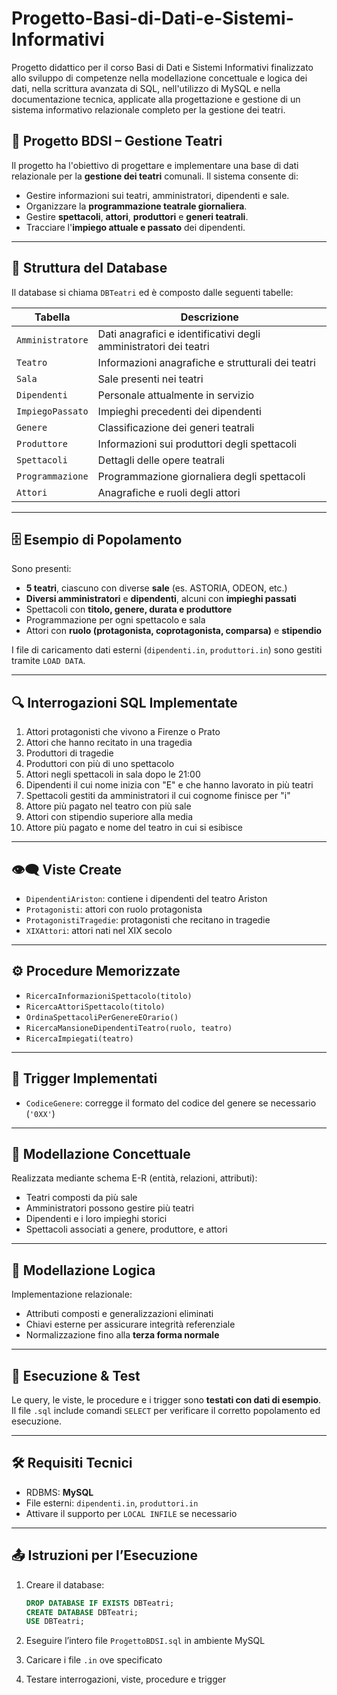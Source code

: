 # Progetto-Basi-di-Dati-e-Sistemi-Informativi

Progetto didattico per il corso Basi di Dati e Sistemi Informativi finalizzato allo sviluppo di competenze nella modellazione concettuale e logica dei dati, nella scrittura avanzata di SQL, nell'utilizzo di MySQL e nella documentazione tecnica, applicate alla progettazione e gestione di un sistema informativo relazionale completo per la gestione dei teatri.

## 📘 Progetto BDSI – Gestione Teatri

Il progetto ha l'obiettivo di progettare e implementare una base di dati relazionale per la **gestione dei teatri** comunali. Il sistema consente di:

* Gestire informazioni sui teatri, amministratori, dipendenti e sale.
* Organizzare la **programmazione teatrale giornaliera**.
* Gestire **spettacoli**, **attori**, **produttori** e **generi teatrali**.
* Tracciare l'**impiego attuale e passato** dei dipendenti.

---

## 🧱 Struttura del Database

Il database si chiama `DBTeatri` ed è composto dalle seguenti tabelle:

| Tabella          | Descrizione                                                      |
| ---------------- | ---------------------------------------------------------------- |
| `Amministratore` | Dati anagrafici e identificativi degli amministratori dei teatri |
| `Teatro`         | Informazioni anagrafiche e strutturali dei teatri                |
| `Sala`           | Sale presenti nei teatri                                         |
| `Dipendenti`     | Personale attualmente in servizio                                |
| `ImpiegoPassato` | Impieghi precedenti dei dipendenti                               |
| `Genere`         | Classificazione dei generi teatrali                              |
| `Produttore`     | Informazioni sui produttori degli spettacoli                     |
| `Spettacoli`     | Dettagli delle opere teatrali                                    |
| `Programmazione` | Programmazione giornaliera degli spettacoli                      |
| `Attori`         | Anagrafiche e ruoli degli attori                                 |

---

## 🗄️ Esempio di Popolamento

Sono presenti:

* **5 teatri**, ciascuno con diverse **sale** (es. ASTORIA, ODEON, etc.)
* **Diversi amministratori** e **dipendenti**, alcuni con **impieghi passati**
* Spettacoli con **titolo, genere, durata e produttore**
* Programmazione per ogni spettacolo e sala
* Attori con **ruolo (protagonista, coprotagonista, comparsa)** e **stipendio**

I file di caricamento dati esterni (`dipendenti.in`, `produttori.in`) sono gestiti tramite `LOAD DATA`.

---

## 🔍 Interrogazioni SQL Implementate

1. Attori protagonisti che vivono a Firenze o Prato
2. Attori che hanno recitato in una tragedia
3. Produttori di tragedie
4. Produttori con più di uno spettacolo
5. Attori negli spettacoli in sala dopo le 21:00
6. Dipendenti il cui nome inizia con "E" e che hanno lavorato in più teatri
7. Spettacoli gestiti da amministratori il cui cognome finisce per "i"
8. Attore più pagato nel teatro con più sale
9. Attori con stipendio superiore alla media
10. Attore più pagato e nome del teatro in cui si esibisce

---

## 👁️‍🗨️ Viste Create

* `DipendentiAriston`: contiene i dipendenti del teatro Ariston
* `Protagonisti`: attori con ruolo protagonista
* `ProtagonistiTragedie`: protagonisti che recitano in tragedie
* `XIXAttori`: attori nati nel XIX secolo

---

## ⚙️ Procedure Memorizzate

* `RicercaInformazioniSpettacolo(titolo)`
* `RicercaAttoriSpettacolo(titolo)`
* `OrdinaSpettacoliPerGenereEOrario()`
* `RicercaMansioneDipendentiTeatro(ruolo, teatro)`
* `RicercaImpiegati(teatro)`

---

## 🚨 Trigger Implementati

* `CodiceGenere`: corregge il formato del codice del genere se necessario (`'0XX'`)

---

## 🧩 Modellazione Concettuale

Realizzata mediante schema E-R (entità, relazioni, attributi):

* Teatri composti da più sale
* Amministratori possono gestire più teatri
* Dipendenti e i loro impieghi storici
* Spettacoli associati a genere, produttore, e attori

---

## 💾 Modellazione Logica

Implementazione relazionale:

* Attributi composti e generalizzazioni eliminati
* Chiavi esterne per assicurare integrità referenziale
* Normalizzazione fino alla **terza forma normale**

---

## 🧪 Esecuzione & Test

Le query, le viste, le procedure e i trigger sono **testati con dati di esempio**. Il file `.sql` include comandi `SELECT` per verificare il corretto popolamento ed esecuzione.

---

## 🛠️ Requisiti Tecnici

* RDBMS: **MySQL**
* File esterni: `dipendenti.in`, `produttori.in`
* Attivare il supporto per `LOCAL INFILE` se necessario

---

## 📤 Istruzioni per l’Esecuzione

1. Creare il database:

   ```sql
   DROP DATABASE IF EXISTS DBTeatri;
   CREATE DATABASE DBTeatri;
   USE DBTeatri;
   ```
2. Eseguire l’intero file `ProgettoBDSI.sql` in ambiente MySQL
3. Caricare i file `.in` ove specificato
4. Testare interrogazioni, viste, procedure e trigger
